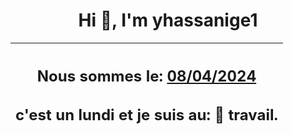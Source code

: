 <h1 align='center'>Hi 👋, I'm yhassanige1</h1>
<div align='center'>

|<h2 align='center'>Nous sommes le: <u>08/04/2024</u></h2><h2 align='center'>c'est un lundi et je suis au: 🏢 travail.</h2>|
|---
</div>